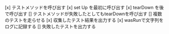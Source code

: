 [x] テストメソッドを呼び出す
[x] set Up を最初に呼び出す
[x] tearDown を後で呼び出す
[] テストメソッドが失敗したとしてもtearDownを呼び出す
[] 複数のテストを走らせる
[x] 収集したテスト結果を出力する
[x] wasRunで文字列をログに記録する
[] 失敗したテストを出力する